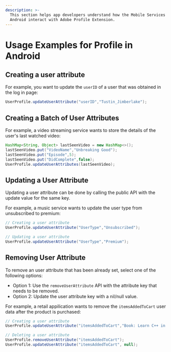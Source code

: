 ```yaml
---
description: >-
  This section helps app developers understand how the Mobile Services SDKs for
  Android interact with Adobe Profile Extension.
---
```


# Usage Examples for Profile in Android

## Creating a user attribute

For example, you want to update the `userID` of a user that was obtained in the log in page:

```java
UserProfile.updateUserAttribute("userID","Tustin_Jimberlake");
```

## Creating a Batch of User Attributes

For example, a video streaming service wants to store the details of the user's last watched video:

```java
HashMap<String, Object> lastSeenVideo = new HashMap<>();
lastSeenVideo.put("VideoName","Unbreaking Good");
lastSeenVideo.put("Episode",5);
lastSeenVideo.put("DidComplete",false); 
UserProfile.updateUserAttributes(lastSeenVideo);
```

## Updating a User Attribute

Updating a user attribute can be done by calling the public API with the update value for the same key.

For example, a music service wants to update the user type from unsubscribed to premium:

```java
// Creating a user attribute
UserProfile.updateUserAttribute("UserType","Unsubscribed"); 

// Updating a user attribute
UserProfile.updateUserAttribute("UserType","Premium");
```

## Removing User Attribute

To remove an user attribute that has been already set, select one of the following options:

* Option 1: Use the `removeUserAttribute` API with the attribute key that needs to be removed. 
* Option 2: Update the user attribute key with a nil/null value. 

For example, a retail appilication wants to remove the `itemsAddedToCart` user data after the product is purchased:

```java
// Creating a user attribute
UserProfile.updateUserAttribute("itemsAddedToCart","Book: Learn C++ in 5 days");

// Deleting a user attribute
UserProfile.removeUserAttribute("itemsAddedToCart");
UserProfile.updateUserAttribute("itemsAddedToCart", null);
```

